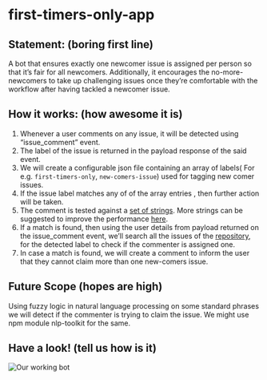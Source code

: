 # first-timers-only-app

## Statement: (boring first line)

A bot that ensures exactly one newcomer issue is assigned per person so that it’s fair for all newcomers. Additionally, it encourages the no-more-newcomers to take up challenging issues once they’re comfortable with the workflow after having tackled a newcomer issue.

## How it works: (how awesome it is)

1. Whenever a user comments on any issue, it will be detected using “issue_comment” event.
2. The label of the issue is returned in the payload response of the said event.
3. We will create a configurable json file containing an array of labels( For e.g. `first-timers-only`, `new-comers-issue`) used for tagging new comer issues.
4. If the issue label matches any of of the array entries , then further action will be taken.
5. The comment is tested against a [set of strings](https://github.com/probot/first-timers-only-app/blob/master/util.js). More strings can be suggested to improve the performance [here](https://github.com/probot/first-timers-only-app/issues/19).
6. If a match is found, then using the user details from payload returned on the issue_comment event, we’ll search all the issues of the [repository](https://developer.github.com/v3/issues/#list-issues-for-a-repository), for the detected label to check if the commenter is assigned one.
7. In case a match is found, we will create a comment to inform the user that they cannot claim more than one new-comers issue.

## Future Scope (hopes are high)
Using fuzzy logic in natural language processing on some standard phrases we will detect if the commenter is trying to claim the issue. We might use npm module nlp-toolkit for the same.

## Have a look! (tell us how is it)
![Our working bot](Snapshots/readmeSS.png)
